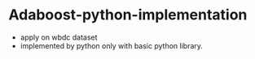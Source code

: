 # Adaboost-python-implementation
- apply on wbdc dataset
- implemented by python only with basic python library.
